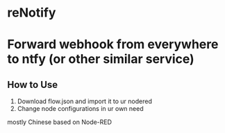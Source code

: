 # reNotify
# Forward webhook from everywhere to ntfy (or other similar service)

## How to Use
1. Download flow.json and import it to ur nodered
2. Change node configurations in ur own need

mostly Chinese
based on Node-RED
